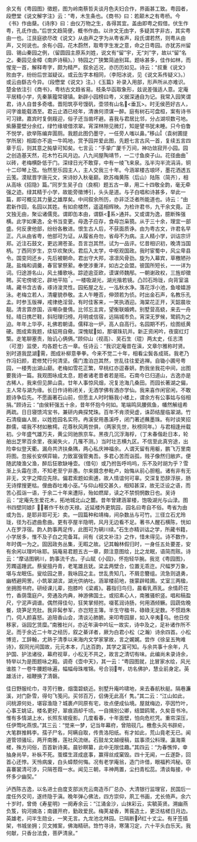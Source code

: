 <!-- { "loadSidebar": true } -->
余又有《粤园图》徵题，图为岭南蔡哲夫谈月色夫妇合作，界画甚工致。粤园者，段懋堂《说文解字注》云：“粤，木生条也。《商书》曰：若颠木之有粤桥。今《书》作由蘖。《诗序》曰：由仪万物之生，各得其宜。盖由即粤之假借。伏生作粤，孔氐作由。”后世文趋简便，概书作由。以许文无由字，多疑其字非古，其实粤由一也。江艮庭欲尽改《说文》从由声之字为从粤省声，段氏谓若然，则粤从由声，又何说也。余有小园，花木蔚然，取粤字生发之意，命之日粤园。亦犹苏州留园、锡山秦园之例，（留圆园主原系刘姓，说文有“留”宇，无“刘”字，故以“留”名之。秦园见金樟《南庐诗稿》。）特园之广狭繁简迪别耳。题咏甚多，佳作如林，而惺宠一首，解释粤字，颇为精严。叙余近况，亦历历如见。诗云：“叔重《说文》败由字，纷纷后世滋疑议。或云缶字本相同，（李阳冰说，见《说文系传疑义》。）或云由繇古今异。（段懋堂《说文》注。）《玉篇》补录入用部，形声所从亦难识。楚金依注引《商书》，粤枋古文趋省易。枝条华函取象形，兹说差强适人意。定庵平居精小学，先秦篆籀常寝镇。新辟小园榜曰粤，义据深通自为记。我常入园笑谓君，诗人自昔多奇嗜。晋阳筑亭号馒矾，壶领有山名<垂瓦>。时无侯芭好古人，问字谁能载酒至。君云止酒已经年，清谯何须谋一醉。庭有树石可盘桓，案有诗书可习肄。嘉宾时复倒屐迎，俗子还当凿坏避。喜我与君居比邻，分占湖坝数弓地。紫藤蔓壁分余红，绿竹缘坡借浓翠。宵深林隙见微灯，知是譬书犹未睡。只今伯鲁不悦学，欲举陈编弃圊厕。我题此图仍墨守，一任旁人嗤以鼻。”移山（袁树圃提学所居）相距亦不逾一牛鸣地，赏予园并爱此图，先题七言古风一首，复续五言四章于后，则其意之肫挚可知矣。七言云：“手挚广厦千万间，神功敛寂开小园。园之创造基天然，花木竹石风月边。八九间屋陶靖节，一二寸鱼庾子山。花径曲曲以砖，老梅横卧低于门。深绿日光不敢穿，中有一绫飞来泉。泓半沟半流涓涓，铜十二印琴上弦。怡然至乐园主人，主人交我三十年。今涵翠楼古琅环，墨花洒透五云笺。漠赋晋字唐元文，宋诗妙入秋毫巅。欧苏梅黄陈（后山）陆陈（简齐），相从高咏《招隐》篇。”同岁生吴子白（良桐）题五古一章，用二十四敬全韵，毫无牵强之迹。绿其精于小学，故能旁徵博引，头头是道。与子白唱和诗甚多，举此一篇，即可概见其力量之雄厚矣。中间叙余所历，亦非泛泛者所能道也。诗云：“由君新作园，名园以其姓。有如俞楼然，遥遥相辉映。为检许君书，九干余文竟。正文独无由，聚讼诸儒竞。谓即缶本由，谓繇<系>通并。又或谓为逸，臆断殊强横。此字如果逸，全书当变更。母逸子应存，食母岂枭獍。从于三十余，理宜一部盛。何反隶他部，纷纷各散进。恨生古人后，不获面质诤。由为粤古文，许君名早正。凡从由省粤，他部可为证。从履省舟勿，省母不为病。主人精小学，训诂宗讦郑。近注石鼓文，更远溯苍圣。吾言岂其然，试为一品评。忆昔相识初，晚清当国柄。丁西同岁生，京华欢聚庆。君后入太学，中枢观国政。我时宦蜀中，风尘卑县令。国变同还乡，先后被朝命。君出守大邦，凛凛风骨劲。旋为入幕宾，草檄陋孙晟。盐梅和调羹，春官掌祭萦。奉使涉重洋，如古之会盟。彼国所短长，一一详为词。归途游名山，风土播歌咏。踪迹逾亚欧，谟谋师魏邴。一朝谢政权，三旌却徵聘。买宅傍坡沱，辟地平陷。一楼吸湖光，湖光揩若镜。凸凹石玲珑，向背室温靖。藏书含古香，琢诗浚灵性。园拓屋之左，一泓秋水净。落花浮小池，鱼唼嬉游泳。老梅立若人，清癯貌恭敬。主人午睡否，伸颈若为侦。时出金石声，名教乐孔孟。时参玉版禅，戒律绝淫营。有时佳客来，一笑执酒迎。海棠花正开，天韶晨妆靓。清言霏彦国，诙嘲杂曼倩。比邻忘主宾，望衡联婚娉。别墅营高蛲，来去一舟轻。晴日携芒鞋，斜阳理归榜。月明或信宿，远隔城市负。宵深无罗候，鹭鸥为之迫。年年上华亭，礼佛若朝请。儒释冶一炉，高人自高行。名园期不朽，绘图纸黄硬。图成索我题，续貂用自儆。深愧赋如，那堪珠玑并。新正资闲吟，夜窗红灯檠。走笔聊塞责，贻讥心俩俩。”顾仰山（视高）、吴石生（琨）两太史，任志清（可澄）监使，均各题七古一章。任诗云：“我识定庵昔在滇，文章尔雅称时贤。别时道我昆湖需，图成补柳意拳拳。今来不觉二十年，相看尘鬓各成斑。我老乃作冯妇颜，君修梵行何清坚。儒门澹泊岂其然，世乱往往爱逃禅。自锄小圃号粤园，一楼秀出湖山巅。老梅如雪花正繁，早桃红亦逗春妍。酌我坐我花中间，出图要我诗一篇。我观图咏成太息，题者诸老昔者若是班。石南今已归道山，古逸亦是古稀人，我来但见屏山袁。廿年人事惊风烟，况复沧海几桑田。而园长著湖之偏，主人常与湖为缘。长日作诗称闭关，无酒学佛有酒亦学仙。我来喜作闲官闲，不敢题诗争后先。不愿画著石山前，但愿主人时时觞我小楼上，谓余方有公事姑与俗相捐。”顾诗云：“由侯轩强五十余，昔年怀抱今何如。笔端鸣凤腰佩鱼，幡然解组希两疏。日日寝馈鸿宝书，兼研内典探梵珠。百年不肯须臾虚，诛茆结屋临翠湖。竹石清瘦幽人居，以姓姓园名实符。冉溪安用愚溪呼，闭门著述蘸墨珠。有时谈笑招群儒，嗟我不材如散樗。花尊秋风两世俱，（两家先世，秋榜同年。）与君相逢卅载初。少年盛气雄万夫，黄尘同驰旅京车。黑夜几沉浮海桴，（丁未春偕赴日本，轮舶出芝罘百余里，夜阑失火，几罹不测。）当时壮志横九区。不信至此真穷途，出险幸似登天衢。漏舟共济扶桑隅，两心私庆神福余。人谓天留有用躯，鹏飞万里南将图。忽报长安棋弈输，力致富强管夷吾。多君心苦而诣孤，贱子像然归敝庐。便随武陵渔父渔，醉后狂歌缺唾壶。（借句）或乃拊缶呼呜呜，乐不及时胡为乎？雪渐上头霜在须，不知老至宁非愚。尔来摄念参毗卢，始悔从前心胆粗。诸有非有无非无，文字之障应先除。偏君索题如索逋，故人情谊何可辜。交深复恐辞浮肤，肠无诗撑搜更枯。俚曲吞吐难小巫。”与仰山相交甚久，相知甚深，故无泛设之语，而苦心孤诣一语，于余二十年来遭际，殆如燃犀，读之不禁恫惘数日也。吴诗云：“定庵先生爱花木，拓地城北山之麓。昔年曾建涵翠楼，饱吸湖光与山渌。图书四壁同娘阝，著作千秋亦天禄。近延楼外更筑园，园名曰粤自不俗。粤省为由或为缶，是耶非耶可无冫卖。一园篇种和靖梅，间杂数丛与可竹。三径立石尤玲珑，径为石遮曲愈曲。更有亭屋半隐明，风月无边看不足。著书人醒石横陈，恍如人在罗浮宿。韵人韵事两足传，此图可为辋川续。”石生亦精训诂之学，所藏书籍，小学居多，惟不及子白之完备耳。间有《说文补注》之作，惜未得见。诗不数作，年时偶一为之。固因政务丛集，无暇之故。记其翰林假归时，一身任五处要差，安有余闲以理吟咏耶。狷庵易君题五古一章，颇注意图绘，比之龙眠，语简而赅。诗云：“摩诘图辋川，韵事流千古。子山赋《小园》，怀抱轻华腕。我览《粤园图》，芳躅遥踵武。蔡叟擅丹青，老笔雄且妩。梁孟两壁合，位置无乖迕。尺幅罗万象，堪与龙眠伍。叟绘园之景，我咏园之主。世乱贵知几，不屑恋簪组。流急则退勇，幽栖避网罟。小筑翠湖滨，湖光供纳吐。涵翠楼前地，拨蒙辟畦圃。丈室三两楹，坐拥图书府。研经课儿辈，抱膝吟《梁甫》。暮指归鸟归，晨看乳燕乳。余情莳花竹，香荫霭庭户。旁通及内典，神游佛国土。或招素心人，南雅骚帜竖。唱和稿盈尺，宁泥声调谱。偶然得佳句，狂笑掌频拊。啜茗润诗肠，何用酒倾鳜。园蔬佐晚餐，烧笋足充肚。我非髯参军，亦岂短主簿。半生守楹书，碌碌无足数。不惯趋朱门，伺人颜喜怒。追陪香山会，清谈沁肺腑。来叩粤园扉，如入辛夷乌。他日傥移家，诣园乞赁糜。”南雅社兴，亦近年滇中吟坛一故实，诗中及之，足补诸作所不足。而于余近二十年之经历，叙之綦详者，厥为白君小松（之瀚）诗余四首。小松博览，工辞翰，尤熟于清季以来海内文学家掌故，言之娓娓。尝作《徐呈五殉难诗》，叙同光间国故，元元本本，几达百韵，其学之富可知。与余共事十余年，凡护国、护法诸役，幕府视草，小松无不共之，故言之清切有味。此编尚未录诗余，特举以为是图题咏之殿。调奇《壶中天》，其一云：“粤园图就，比冒家水绘，风光谁胜？一卷牛腰题咏遍，幅幅母珠堆锦。号合羽岑，坊名佛护，慧业前身定。英雄活计，祖鞭换了清磬。

佳日野服纶巾，寻芳行散，烟霭碧蛲近。别墅升庵吟啸地，来去春航秋艇。隔巷濂溪，对门卧雪，得句飞笺问。买邻百万，侣俦无此高亻隽。”其二云：“江山如此，问桃源何处，堪容渔隐？城裹卢同原有宅，妆点便成仙境。屋就梅边，亭因竹叶，心事王姚证。楼名更好，翠痕涵却千顷。一自揖别公卿，结盟鸥鹭，久矣音书冷。惟有多情湖上水，长照东坡瘦影。几度看春，十年面壁，怕向危栏凭。重帘深压，任伊莺叱燕恨。”其三云：“觉来一梦，记当年幕府，曾陪砚几。檄愈头风书辟疟，大笔群推韩李。孺子尸名，阿瞒自取，传贵洛阳纸。有才如此，荒山竟老无已。闻道管领骚坛，两开南雅，莲社风流继。石鼓龙文越缦稿，兹事须公料理。瀛海乘槎，殊方问俗，百首新诗美。晨钞瞑纂，此中无限佳趣。”其四云：“为春憔悴，幸抽身尚早，补枞不死。茧蝶生涯成底事，赢得丝成窠毁。四十无闻，一丘遂卧，回首心还悖。天怜病废，白头蟑颓何悔。况有老学庵翁，造门许借，眼福矜鸿秘。窃喜褰裳清可涉，只隔苍葭一水。闻见三朝，丰神两置，尘扫青松蕊。清谈每接，中怀多少幽契。”

泸西陈古逸，以名进士由度支部派充云南造币厂总办、大清银行监理官，民国后一度任外交司，遂终隐于滇。晚年弹心佛法，四方崇仰，夙工书画，尤长倚声。余六十岁时，曾倚《寿星明》一阕寿余云：“江涌金沙，山抹彩云，实毓英贤。溯幽燕负笈，钩河摘洛；南疆开府，勤政爱民。梅荚凝香，菁莪造土，更泛枯槎日月边。英雄老，问半生勋业，一笑无言。九龙池北林园。已隔断Й红十丈尘。有牙签插架，书城坐拥；贝文摊案，佛海精研。筇竹寻诗，寒蒲习定，六十平头白乐天。我何献，只香台法食，菩萨清泉。”

